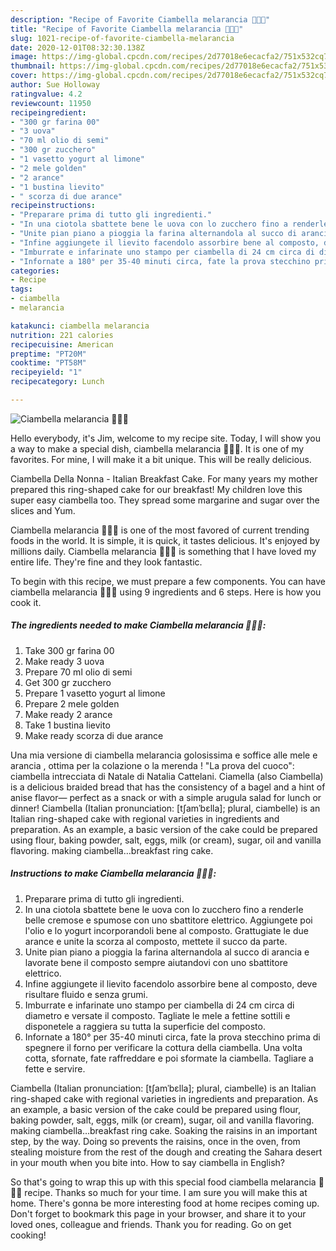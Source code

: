 ```yaml
---
description: "Recipe of Favorite Ciambella melarancia 🍰🍏🍊"
title: "Recipe of Favorite Ciambella melarancia 🍰🍏🍊"
slug: 1021-recipe-of-favorite-ciambella-melarancia
date: 2020-12-01T08:32:30.138Z
image: https://img-global.cpcdn.com/recipes/2d77018e6ecacfa2/751x532cq70/ciambella-melarancia-🍰🍏🍊-recipe-main-photo.jpg
thumbnail: https://img-global.cpcdn.com/recipes/2d77018e6ecacfa2/751x532cq70/ciambella-melarancia-🍰🍏🍊-recipe-main-photo.jpg
cover: https://img-global.cpcdn.com/recipes/2d77018e6ecacfa2/751x532cq70/ciambella-melarancia-🍰🍏🍊-recipe-main-photo.jpg
author: Sue Holloway
ratingvalue: 4.2
reviewcount: 11950
recipeingredient:
- "300 gr farina 00"
- "3 uova"
- "70 ml olio di semi"
- "300 gr zucchero"
- "1 vasetto yogurt al limone"
- "2 mele golden"
- "2 arance"
- "1 bustina lievito"
- " scorza di due arance"
recipeinstructions:
- "Preparare prima di tutto gli ingredienti."
- "In una ciotola sbattete bene le uova con lo zucchero fino a renderle belle cremose e spumose con uno sbattitore elettrico. Aggiungete poi l&#39;olio e lo yogurt incorporandoli bene al composto. Grattugiate le due arance e unite la scorza al composto, mettete il succo da parte."
- "Unite pian piano a pioggia la farina alternandola al succo di arancia e lavorate bene il composto sempre aiutandovi con uno sbattitore elettrico."
- "Infine aggiungete il lievito facendolo assorbire bene al composto, deve risultare fluido e senza grumi."
- "Imburrate e infarinate uno stampo per ciambella di 24 cm circa di diametro e versate il composto. Tagliate le mele a fettine sottili e disponetele a raggiera su tutta la superficie del composto."
- "Infornate a 180° per 35-40 minuti circa, fate la prova stecchino prima di spegnere il forno per verificare la cottura della ciambella. Una volta cotta, sfornate, fate raffreddare e poi sformate la ciambella. Tagliare a fette e servire."
categories:
- Recipe
tags:
- ciambella
- melarancia

katakunci: ciambella melarancia 
nutrition: 221 calories
recipecuisine: American
preptime: "PT20M"
cooktime: "PT58M"
recipeyield: "1"
recipecategory: Lunch

---
```



![Ciambella melarancia 🍰🍏🍊](https://img-global.cpcdn.com/recipes/2d77018e6ecacfa2/751x532cq70/ciambella-melarancia-🍰🍏🍊-recipe-main-photo.jpg)

Hello everybody, it's Jim, welcome to my recipe site. Today, I will show you a way to make a special dish, ciambella melarancia 🍰🍏🍊. It is one of my favorites. For mine, I will make it a bit unique. This will be really delicious.

Ciambella Della Nonna - Italian Breakfast Cake. For many years my mother prepared this ring-shaped cake for our breakfast! My children love this super easy ciambella too. They spread some margarine and sugar over the slices and Yum.

Ciambella melarancia 🍰🍏🍊 is one of the most favored of current trending foods in the world. It is simple, it is quick, it tastes delicious. It's enjoyed by millions daily. Ciambella melarancia 🍰🍏🍊 is something that I have loved my entire life. They're fine and they look fantastic.


To begin with this recipe, we must prepare a few components. You can have ciambella melarancia 🍰🍏🍊 using 9 ingredients and 6 steps. Here is how you cook it.

<!--inarticleads1-->

##### The ingredients needed to make Ciambella melarancia 🍰🍏🍊:

1. Take 300 gr farina 00
1. Make ready 3 uova
1. Prepare 70 ml olio di semi
1. Get 300 gr zucchero
1. Prepare 1 vasetto yogurt al limone
1. Prepare 2 mele golden
1. Make ready 2 arance
1. Take 1 bustina lievito
1. Make ready  scorza di due arance


Una mia versione di ciambella melarancia golosissima e soffice alle mele e arancia , ottima per la colazione o la merenda ! &#34;La prova del cuoco&#34;: ciambella intrecciata di Natale di Natalia Cattelani. Ciamella (also Ciambella) is a delicious braided bread that has the consistency of a bagel and a hint of anise flavor— perfect as a snack or with a simple arugula salad for lunch or dinner! Ciambella (Italian pronunciation: [tʃamˈbɛlla]; plural, ciambelle) is an Italian ring-shaped cake with regional varieties in ingredients and preparation. As an example, a basic version of the cake could be prepared using flour, baking powder, salt, eggs, milk (or cream), sugar, oil and vanilla flavoring. making ciambella…breakfast ring cake. 

<!--inarticleads2-->

##### Instructions to make Ciambella melarancia 🍰🍏🍊:

1. Preparare prima di tutto gli ingredienti.
1. In una ciotola sbattete bene le uova con lo zucchero fino a renderle belle cremose e spumose con uno sbattitore elettrico. Aggiungete poi l&#39;olio e lo yogurt incorporandoli bene al composto. Grattugiate le due arance e unite la scorza al composto, mettete il succo da parte.
1. Unite pian piano a pioggia la farina alternandola al succo di arancia e lavorate bene il composto sempre aiutandovi con uno sbattitore elettrico.
1. Infine aggiungete il lievito facendolo assorbire bene al composto, deve risultare fluido e senza grumi.
1. Imburrate e infarinate uno stampo per ciambella di 24 cm circa di diametro e versate il composto. Tagliate le mele a fettine sottili e disponetele a raggiera su tutta la superficie del composto.
1. Infornate a 180° per 35-40 minuti circa, fate la prova stecchino prima di spegnere il forno per verificare la cottura della ciambella. Una volta cotta, sfornate, fate raffreddare e poi sformate la ciambella. Tagliare a fette e servire.


Ciambella (Italian pronunciation: [tʃamˈbɛlla]; plural, ciambelle) is an Italian ring-shaped cake with regional varieties in ingredients and preparation. As an example, a basic version of the cake could be prepared using flour, baking powder, salt, eggs, milk (or cream), sugar, oil and vanilla flavoring. making ciambella…breakfast ring cake. Soaking the raisins in an important step, by the way. Doing so prevents the raisins, once in the oven, from stealing moisture from the rest of the dough and creating the Sahara desert in your mouth when you bite into. How to say ciambella in English? 

So that's going to wrap this up with this special food ciambella melarancia 🍰🍏🍊 recipe. Thanks so much for your time. I am sure you will make this at home. There's gonna be more interesting food at home recipes coming up. Don't forget to bookmark this page in your browser, and share it to your loved ones, colleague and friends. Thank you for reading. Go on get cooking!
